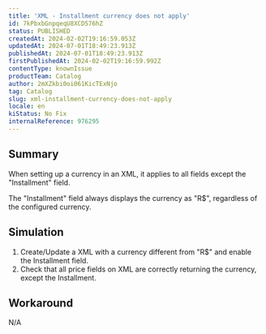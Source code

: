 ```yaml
---
title: 'XML - Installment currency does not apply'
id: 7kPbxbGnpqeqU8XCD576hZ
status: PUBLISHED
createdAt: 2024-02-02T19:16:59.053Z
updatedAt: 2024-07-01T18:49:23.913Z
publishedAt: 2024-07-01T18:49:23.913Z
firstPublishedAt: 2024-02-02T19:16:59.992Z
contentType: knownIssue
productTeam: Catalog
author: 2mXZkbi0oi061KicTExNjo
tag: Catalog
slug: xml-installment-currency-does-not-apply
locale: en
kiStatus: No Fix
internalReference: 976295
---
```


## Summary


When setting up a currency in an XML, it applies to all fields except the "Installment" field.

The "Installment" field always displays the currency as "R$", regardless of the configured currency.


##

## Simulation



1. Create/Update a XML with a currency different from "R$" and enable the Installment field.
2. Check that all price fields on XML are correctly returning the currency, except the Installment.


##

## Workaround


N/A





